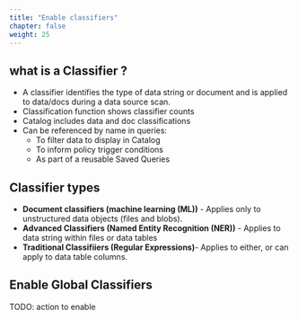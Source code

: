 ```yaml
---
title: "Enable classifiers"
chapter: false
weight: 25
---
```



## what is a Classifier ?

- A classifier identifies the type of data string or document and is applied to data/docs during a data source scan.
- Classification function shows classifier counts
- Catalog includes data and doc classifications
- Can be referenced by name in queries:
    - To filter data to display in Catalog
    - To inform policy trigger conditions
    - As part of a reusable Saved Queries

## Classifier types

- **Document classifiers (machine learning (ML))** - Applies only to unstructured data objects (files and blobs).
- **Advanced Classifiers (Named Entity Recognition (NER))** -  Applies to data string within files or data tables
- **Traditional Classifiiers (Regular Expressions)**- Applies to either, or can apply to data table columns.

## Enable Global Classifiers


TODO: action to enable